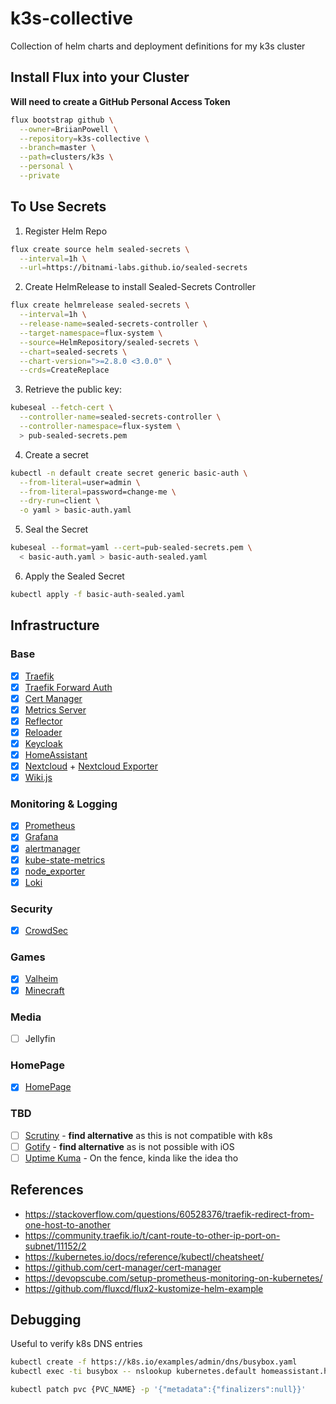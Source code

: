 # k3s-collective

Collection of helm charts and deployment definitions for my k3s cluster

## Install Flux into your Cluster

**Will need to create a GitHub Personal Access Token**

```sh
flux bootstrap github \
  --owner=BriianPowell \
  --repository=k3s-collective \
  --branch=master \
  --path=clusters/k3s \
  --personal \
  --private
```

## To Use Secrets

1. Register Helm Repo

```sh
flux create source helm sealed-secrets \
  --interval=1h \
  --url=https://bitnami-labs.github.io/sealed-secrets
```

2. Create HelmRelease to install Sealed-Secrets Controller

```sh
flux create helmrelease sealed-secrets \
  --interval=1h \
  --release-name=sealed-secrets-controller \
  --target-namespace=flux-system \
  --source=HelmRepository/sealed-secrets \
  --chart=sealed-secrets \
  --chart-version=">=2.8.0 <3.0.0" \
  --crds=CreateReplace
```

3. Retrieve the public key:

```sh
kubeseal --fetch-cert \
  --controller-name=sealed-secrets-controller \
  --controller-namespace=flux-system \
  > pub-sealed-secrets.pem
```

4. Create a secret

```sh
kubectl -n default create secret generic basic-auth \
  --from-literal=user=admin \
  --from-literal=password=change-me \
  --dry-run=client \
  -o yaml > basic-auth.yaml
```

5. Seal the Secret

```sh
kubeseal --format=yaml --cert=pub-sealed-secrets.pem \
  < basic-auth.yaml > basic-auth-sealed.yaml
```

6. Apply the Sealed Secret

```sh
kubectl apply -f basic-auth-sealed.yaml
```

## Infrastructure

### Base

- [x] [Traefik](https://artifacthub.io/packages/helm/traefik/traefik)
- [x] [Traefik Forward Auth](https://github.com/thomseddon/traefik-forward-auth)
- [x] [Cert Manager](https://github.com/cert-manager/cert-manager)
- [x] [Metrics Server](https://github.com/kubernetes-sigs/metrics-server)
- [x] [Reflector](https://github.com/emberstack/kubernetes-reflector)
- [x] [Reloader](https://github.com/stakater/Reloader)
- [x] [Keycloak](https://github.com/keycloak/keycloak)
- [x] [HomeAssistant](https://www.home-assistant.io/)
- [x] [Nextcloud](https://github.com/nextcloud/server) + [Nextcloud Exporter](https://github.com/xperimental/nextcloud-exporter)
- [x] [Wiki.js](https://js.wiki/)

### Monitoring & Logging

- [x] [Prometheus](https://prometheus.io/)
- [x] [Grafana](https://github.com/grafana/grafana)
- [x] [alertmanager](https://github.com/prometheus/alertmanager)
- [x] [kube-state-metrics](https://github.com/kubernetes/kube-state-metrics)
- [x] [node_exporter](https://github.com/prometheus/node_exporter)
- [x] [Loki](https://grafana.com/docs/loki/latest/)

### Security

- [x] [CrowdSec](https://github.com/crowdsecurity/crowdsec)

### Games

- [x] [Valheim](https://artifacthub.io/packages/helm/geek-cookbook/valheim)
- [x] [Minecraft](https://artifacthub.io/packages/helm/minecraft-server-charts/minecraft)

### Media

- [ ] Jellyfin

### HomePage

- [x] [HomePage](https://github.com/benphelps/homepage)

### TBD

- [ ] [Scrutiny](https://github.com/AnalogJ/scrutiny) - **find alternative** as this is not compatible with k8s
- [ ] [Gotify](https://github.com/gotify/server) - **find alternative** as is not possible with iOS
- [ ] [Uptime Kuma](https://github.com/louislam/uptime-kuma) - On the fence, kinda like the idea tho

## References

- <https://stackoverflow.com/questions/60528376/traefik-redirect-from-one-host-to-another>
- <https://community.traefik.io/t/cant-route-to-other-ip-port-on-subnet/11152/2>
- <https://kubernetes.io/docs/reference/kubectl/cheatsheet/>
- <https://github.com/cert-manager/cert-manager>
- <https://devopscube.com/setup-prometheus-monitoring-on-kubernetes/>
- <https://github.com/fluxcd/flux2-kustomize-helm-example>

## Debugging

Useful to verify k8s DNS entries

```bash
kubectl create -f https://k8s.io/examples/admin/dns/busybox.yaml
kubectl exec -ti busybox -- nslookup kubernetes.default homeassistant.homeassistant.svc:8123

kubectl patch pvc {PVC_NAME} -p '{"metadata":{"finalizers":null}}'
```
